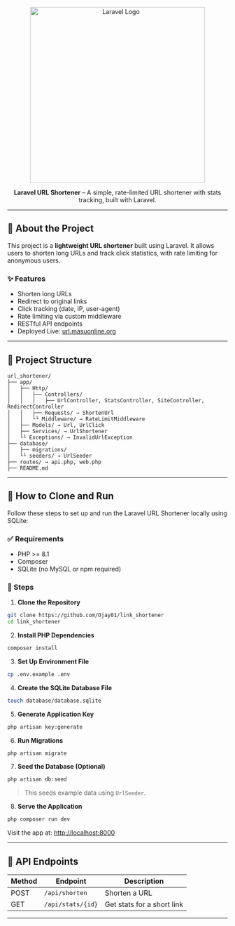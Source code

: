 <p align="center">
  <a href="https://laravel.com" target="_blank">
    <img src="https://raw.githubusercontent.com/laravel/art/master/logo-lockup/5%20SVG/2%20CMYK/1%20Full%20Color/laravel-logolockup-cmyk-red.svg" width="400" alt="Laravel Logo">
  </a>
</p>

<p align="center">
  <strong>Laravel URL Shortener</strong> – A simple, rate-limited URL shortener with stats tracking, built with Laravel.
</p>

---

## 🔗 About the Project

This project is a **lightweight URL shortener** built using Laravel. It allows users to shorten long URLs and track click statistics, with rate limiting for anonymous users.

### ✨ Features

* Shorten long URLs
* Redirect to original links
* Click tracking (date, IP, user-agent)
* Rate limiting via custom middleware
* RESTful API endpoints
* Deployed Live: [url.masuonline.org](http://url.masuonline.org/)

---

## 📁 Project Structure

```text
url_shortener/
├── app/
│   ├── Http/
│   │   ├── Controllers/
│   │   │   ├── UrlController, StatsController, SiteController, RedirectController
│   │   ├── Requests/ → ShortenUrl
│   │   └└ Middleware/ → RateLimitMiddleware
│   ├── Models/ → Url, UrlClick
│   ├── Services/ → UrlShortener
│   └└ Exceptions/ → InvalidUrlException
├── database/
│   ├── migrations/
│   └└ seeders/ → UrlSeeder
├── routes/ → api.php, web.php
├── README.md
```

---

## 🚀 How to Clone and Run

Follow these steps to set up and run the Laravel URL Shortener locally using SQLite:

### ✅ Requirements

* PHP >= 8.1
* Composer
* SQLite (no MySQL or npm required)

### 🧾 Steps

1. **Clone the Repository**

```bash
git clone https://github.com/Ojay01/link_shortener
cd link_shortener
```

2. **Install PHP Dependencies**

```bash
composer install
```

3. **Set Up Environment File**

```bash
cp .env.example .env
```


4. **Create the SQLite Database File**

```bash
touch database/database.sqlite
```

5. **Generate Application Key**

```bash
php artisan key:generate
```

6. **Run Migrations**

```bash
php artisan migrate
```

7. **Seed the Database (Optional)**

```bash
php artisan db:seed
```

> This seeds example data using `UrlSeeder`.

8. **Serve the Application**

```bash
php composer run dev
```

Visit the app at: [http://localhost:8000](http://localhost:8000)

---

## 🥪 API Endpoints

| Method | Endpoint          | Description                |
| ------ | ----------------- | -------------------------- |
| POST   | `/api/shorten`    | Shorten a URL              |
| GET    | `/api/stats/{id}` | Get stats for a short link |

---
